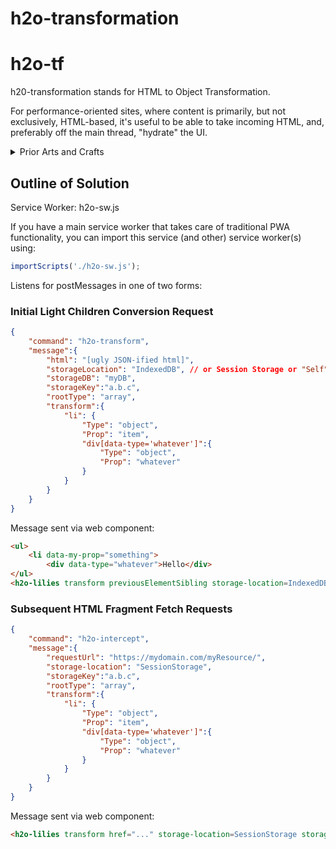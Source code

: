 # h2o-transformation

# h2o-tf

h20-transformation stands for HTML to Object Transformation.

For performance-oriented sites, where content is primarily, but not exclusively, HTML-based, 
it's useful to be able to take incoming HTML, and, preferably off the main thread,  "hydrate" the UI.  

<details>
<summary>Prior Arts and Crafts</summary>

Various approaches have been adopted to "hydrate" the HTML sent to the browser:

<details>
<summary>Progressive Enhancement</summary>

JQuery popularized this [technique](https://jqueryui.com/about/#progressive-enhancement).

Many JQuery UI components add JS functionality on top of the primitive HTML sent to the browser by the server.

However, the further the functionality strays from what is natively supported in the browser, the less likely it will be that the library simply "enhances" the HTML.

</details>

<details>
<summary>SSR</summary>

The way [React apparently does this is described here.](https://github.com/whatwg/dom/issues/831#issuecomment-586565905).  Kind of requires node (or a node plugin working inside another web server framework.)

</details>

<details>

<summary>Progressive Enhancement with Web Components</summary>

When [progressive enhancement of web components](https://developers.google.com/web/fundamentals/web-components/customelements#upgrades) is combined with the PRPL pattern, the results seem to outperform SSR solutions, in a seemingly simpler and less confining way.  Such techniques are compatible with all web server technologies. (Stencil may follow a slightly different approach, with very good results.)

But an interesting use case is when the light children of the web component can't practically be slotted in to the Shadow DOM of the Web Component.  

The light children can still provide the initial, pertinent information to devices where JS is disabled, including some search engines.  As the light children streams in, the browser can render the HTML.

But when we upgrade / enhance the unknown element to a known element, we want to extract out the data, and allow the upgraded element to access that data, in order to generate the rich UI experience.  

If this is done in the slotchange event, it will typically require using the main thread to convert the HTML into a JS Object, that can form (part of) the "state" or the "view model".

This library endeavors to provide the opportunity to do the conversion from HTML to JS Objects **outside the main thread**, in a (service) worker, and to store that state in IndexedDB rather than RAM memory.  And it strives to provide that support not only for the initial "index.html" load, where applicable, but also on subsequent loading of HTML fragments.  The one disadvantage is the HTML will need to be parsed twice -- once by the live DOM tree, once inside the service worker.

</details>

</details>

## Outline of Solution

Service Worker:  h2o-sw.js

If you have a main service worker that takes care of traditional PWA functionality, you can import this service (and other) service worker(s) using:

```JavaScript
importScripts('./h2o-sw.js');
```

Listens for postMessages in one of two forms:

### Initial Light Children Conversion Request

```JSON
{
    "command": "h2o-transform",
    "message":{
        "html": "[ugly JSON-ified html]",
        "storageLocation": "IndexedDB", // or Session Storage or "Self"
        "storageDB": "myDB",
        "storageKey":"a.b.c",
        "rootType": "array",
        "transform":{
            "li": {
                "Type": "object",
                "Prop": "item",
                "div[data-type='whatever']":{
                    "Type": "object",
                    "Prop": "whatever"
                } 
            }
        } 
    } 
}
```

Message sent via web component:

```html
<ul>
    <li data-my-prop="something">
        <div data-type="whatever">Hello</div>
</ul>
<h2o-lilies transform previousElementSibling storage-location=IndexedDB db=myDB storage-key=a.b.c ></h2o-lilies>
```

### Subsequent HTML Fragment Fetch Requests

```JSON
{
    "command": "h2o-intercept",
    "message":{
        "requestUrl": "https://mydomain.com/myResource/",
        "storage-location": "SessionStorage",
        "storageKey":"a.b.c",
        "rootType": "array",
        "transform":{
            "li": {
                "Type": "object",
                "Prop": "item",
                "div[data-type='whatever']":{
                    "Type": "object",
                    "Prop": "whatever"
                } 
            }
        } 
    } 
}
```

Message sent via web component:

```html
<h2o-lilies transform href="..." storage-location=SessionStorage storage-key=a.b.c ></h2o-lilies>
```

